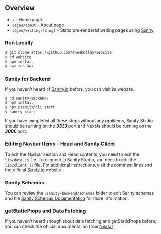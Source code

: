 ##  Overview
-   `/` - Home page.
-   `pages/about` - About page.
-   `pages/writing/[slug]` - Static pre-rendered writing pages using [Sanity](https://www.sanity.io/).

### Run Locally
```bash
$ git clone https://github.com/eneskutlay/website
$ cd website
$ npm install
$ npm run dev
```

### Sanity for Backend
If you haven't heard of [Sanity.io](https://www.sanity.io/)  before, you can visit its website.
```bash
$ cd sanity-backend/
$ npm install
$ npx @sanity/cli start
$ sanity start
```
If you have completed all these steps without any problems, Sanity Studio should be running on the ***3333*** port and NextJs should be running on the ***3000*** port.

### Editing Navbar Items - Head and Sanity Client
To edit the Navbar section and Head contents, you need to edit the `lib/data.js` file.
To connect to Sanity Studio, you need to edit the `lib/client.js` file. For additional instructions, visit the comment lines and the official [Sanity.io](https://www.sanity.io/) website.

### Sanity Schemas
You can review the `/sanity-backend/schemas` folder to edit Sanity schemas and the [Sanity Schemas Documentation](https://www.sanity.io/docs/schema-types) for more information.

### getStaticProps and Data Fetching
If you haven't heard enough about data fetching and getStaticProps before, you can check the official documentation from [NextJs](https://nextjs.org/docs/basic-features/data-fetching/).
